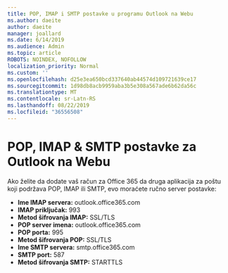 ```yaml
---
title: POP, IMAP i SMTP postavke u programu Outlook na Webu
ms.author: daeite
author: daeite
manager: joallard
ms.date: 6/14/2019
ms.audience: Admin
ms.topic: article
ROBOTS: NOINDEX, NOFOLLOW
localization_priority: Normal
ms.custom: ''
ms.openlocfilehash: d25e3ea650bcd337640ab44574d109721639ce17
ms.sourcegitcommit: 1d98db8acb9959aba3b5e308a567ade6b62da56c
ms.translationtype: MT
ms.contentlocale: sr-Latn-RS
ms.lasthandoff: 08/22/2019
ms.locfileid: "36556508"
---
```

# <a name="pop-imap--smtp-settings-for-outlook-on-the-web"></a>POP, IMAP & SMTP postavke za Outlook na Webu

Ako želite da dodate vaš račun za Office 365 da druga aplikacija za poštu koji podržava POP, IMAP ili SMTP, evo moraćete ručno server postavke:
  
- **Ime IMAP servera:** outlook.office365.com
- **IMAP priključak:** 993
- **Metod šifrovanja IMAP:** SSL/TLS
- **POP server imena:** outlook.office365.com  
- **POP porta:** 995  
- **Metod šifrovanja POP:** SSL/TLS  
- **Ime SMTP servera:** smtp.office365.com
- **SMTP port:** 587
- **Metod šifrovanja SMTP:** STARTTLS